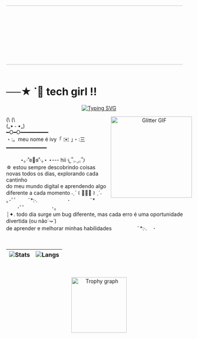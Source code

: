 <p align="center" style="margin:0; padding:0; overflow:hidden;">
  <img src="https://adriansblinkiecollection.neocities.org/g105.gif"
    style="
      width:120%;
      height:160px;
      object-fit:cover;
      display:block;
      margin-left:-10%;
    "
  />
</p>

<br>

</div>
<h1 align="left">──★ ˙🍓 tech girl !!</h1>

<div align="center" width="100%">
<a href="https://git.io/typing-svg"><img src="https://readme-typing-svg.herokuapp.com?font=Pixely+Sans&size=24&duration=4996&pause=989&color=EE87A6&repeat=false&width=435&lines=welcome+to+my+profile+++%F0%90%94%8C%D5%9E.+.%D5%9E%F0%90%A6%AF" alt="Typing SVG" /></a>

<p align="center">
  <img src="https://i7.glitter-graphics.org/pub/2142/2142437odvdo904nt.gif"
       align="right"
       valign="top"
       width="220"
       alt="Glitter GIF">
<p align="left">(\ (\<br>(„• ֊ •„)<br>━O━O━━━━━━━━━<br>・:。meu nome é ivy「 ✉️ 」・:三<br>━━━━━━━━━━━━━</p>
<p align="left">ㅤㅤㅤ⋆｡‧˚ʚ🍓ɞ˚‧｡⋆ ⋆--- hii 𐔌՞꜆. ̫.꜀՞𐦯 <br>
☆ estou sempre descobrindo coisas novas todos os dias, explorando cada cantinho <br>do meu  mundo digital e aprendendo algo diferente a cada momento ˗ˏˋ ꒰ 🍓🍒🍄 ꒱ ˎˊ˗
<br>｡･ﾟﾟ   ㅤㅤ¨*:·.ㅤㅤㅤㅤㅤㅤ   ･　ㅤㅤㅤ¨*ㅤㅤㅤㅤㅤ   ･ﾟﾟ     ㅤㅤㅤㅤㅤ    ･｡<br>┊✦. todo dia surge um bug diferente, mas cada erro é uma oportunidade divertida (ou não˙𐃷˙)<br> de aprender e melhorar minhas habilidades  ㅤㅤㅤㅤㅤ¨*:·.ㅤ   ･　</p>


<br>

| ![Stats](https://github-readme-stats.vercel.app/api?username=IvyDias&show_icons=true&include_all_commits=true&count_private=true&theme=dracula&hide_border=false) | ![Langs](https://github-readme-stats.vercel.app/api/top-langs?username=IvyDias&layout=compact&langs_count=5&theme=dracula&hide_border=false) |
|---|---|
<br>
<p align="center">
  <img src="https://github-profile-trophy.vercel.app/?username=IvyDias&theme=dracula&row=1&column=-1&margin-w=8&margin-h=8&no-bg=false&no-frame=false" height="150" alt="Trophy graph" />
</p>




